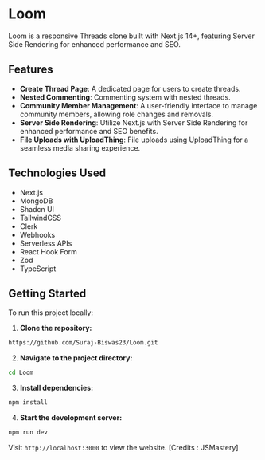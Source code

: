 # Loom

Loom is a responsive Threads clone built with Next.js 14+, featuring Server Side Rendering for enhanced performance and SEO.

## Features

- **Create Thread Page**: A dedicated page for users to create threads.
- **Nested Commenting**: Commenting system with nested threads.
- **Community Member Management**: A user-friendly interface to manage community members, allowing role changes and removals.
- **Server Side Rendering**: Utilize Next.js with Server Side Rendering for enhanced performance and SEO benefits.
- **File Uploads with UploadThing**: File uploads using UploadThing for a seamless media sharing experience.


## Technologies Used

- Next.js
- MongoDB
- Shadcn UI
- TailwindCSS
- Clerk
- Webhooks
- Serverless APIs
- React Hook Form
- Zod
- TypeScript

## Getting Started

To run this project locally:

1. **Clone the repository:**
```bash
https://github.com/Suraj-Biswas23/Loom.git
```
   
2. **Navigate to the project directory:**
```bash
cd Loom
```

3. **Install dependencies:**
```bash
npm install
```

4. **Start the development server:**
```bash
npm run dev
```

Visit `http://localhost:3000` to view the website.
[Credits : JSMastery]
